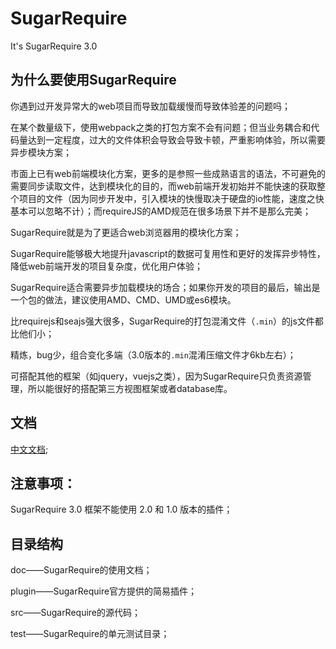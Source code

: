 # SugarRequire

It's SugarRequire 3.0

## 为什么要使用SugarRequire

你遇到过开发异常大的web项目而导致加载缓慢而导致体验差的问题吗；

在某个数量级下，使用webpack之类的打包方案不会有问题；但当业务耦合和代码量达到一定程度，过大的文件体积会导致会导致卡顿，严重影响体验，所以需要异步模块方案；

市面上已有web前端模块化方案，更多的是参照一些成熟语言的语法，不可避免的需要同步读取文件，达到模块化的目的，而web前端开发初始并不能快速的获取整个项目的文件（因为同步开发中，引入模块的快慢取决于硬盘的io性能，速度之快基本可以忽略不计）；而requireJS的AMD规范在很多场景下并不是那么完美；

SugarRequire就是为了更适合web浏览器用的模块化方案；

SugarRequire能够极大地提升javascript的数据可复用性和更好的发挥异步特性，降低web前端开发的项目复杂度，优化用户体验；

SugarRequire适合需要异步加载模块的场合；如果你开发的项目的最后，输出是一个包的做法，建议使用AMD、CMD、UMD或es6模块。

比requirejs和seajs强大很多，SugarRequire的打包混淆文件（`.min`）的js文件都比他们小；

精炼，bug少，组合变化多端（3.0版本的`.min`混淆压缩文件才6kb左右）；

可搭配其他的框架（如jquery，vuejs之类），因为SugarRequire只负责资源管理，所以能很好的搭配第三方视图框架或者database库。

## 文档

[中文文档](./doc/cn/readme.md);

## 注意事项：

SugarRequire 3.0 框架不能使用 2.0 和 1.0 版本的插件；

## 目录结构

doc——SugarRequire的使用文档；

plugin——SugarRequire官方提供的简易插件；

src——SugarRequire的源代码；

test——SugarRequire的单元测试目录；
